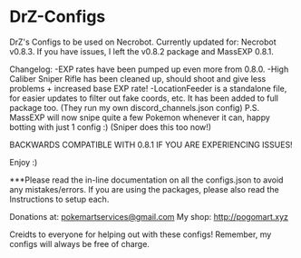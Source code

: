 # DrZ-Configs
DrZ's Configs to be used on Necrobot.
Currently updated for: Necrobot v0.8.3.
If you have issues, I left the v0.8.2 package and MassEXP 0.8.1.

Changelog:
-EXP rates have been pumped up even more from 0.8.0.
-High Caliber Sniper Rifle has been cleaned up, should shoot and give less problems + increased base EXP rate!
-LocationFeeder is a standalone file, for easier updates to filter out fake coords, etc. It has been added to full package too.
(They run my own discord_channels.json config)
P.S. MassEXP will now snipe quite a few Pokemon whenever it can, happy botting with just 1 config :) (Sniper does this too now!)

BACKWARDS COMPATIBLE WITH 0.8.1 IF YOU ARE EXPERIENCING ISSUES!

Enjoy :)


***Please read the in-line documentation on all the configs.json to avoid any mistakes/errors.
If you are using the packages, please also read the Instructions to setup each.

Donations at: pokemartservices@gmail.com
My shop: http://pogomart.xyz

Creidts to everyone for helping out with these configs! Remember, my configs will always be free of charge.